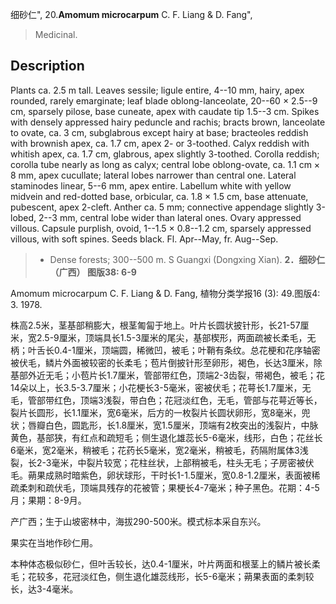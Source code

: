 细砂仁",
20.**Amomum microcarpum** C. F. Liang & D. Fang",

> Medicinal.

## Description
Plants ca. 2.5 m tall. Leaves sessile; ligule entire, 4--10 mm, hairy, apex rounded, rarely emarginate; leaf blade oblong-lanceolate, 20--60 × 2.5--9 cm, sparsely pilose, base cuneate, apex with caudate tip 1.5--3 cm. Spikes with densely appressed hairy peduncle and rachis; bracts brown, lanceolate to ovate, ca. 3 cm, subglabrous except hairy at base; bracteoles reddish with brownish apex, ca. 1.7 cm, apex 2- or 3-toothed. Calyx reddish with whitish apex, ca. 1.7 cm, glabrous, apex slightly 3-toothed. Corolla reddish; corolla tube nearly as long as calyx; central lobe oblong-ovate, ca. 1.1 cm × 8 mm, apex cucullate; lateral lobes narrower than central one. Lateral staminodes linear, 5--6 mm, apex entire. Labellum white with yellow midvein and red-dotted base, orbicular, ca. 1.8 × 1.5 cm, base attenuate, pubescent, apex 2-cleft. Anther ca. 5 mm; connective appendage slightly 3-lobed, 2--3 mm, central lobe wider than lateral ones. Ovary appressed villous. Capsule purplish, ovoid, 1--1.5 × 0.8--1.2 cm, sparsely appressed villous, with soft spines. Seeds black. Fl. Apr--May, fr. Aug--Sep.

> * Dense forests; 300--500 m. S Guangxi (Dongxing Xian).
**2．细砂仁（广西） 图版38: 6-9**

Amomum microcarpum C. F. Liang & D. Fang, 植物分类学报16 (3): 49.图版4: 3. 1978.

株高2.5米，茎基部稍膨大，根茎匍匐于地上。叶片长圆状披针形，长21-57厘米，宽2.5-9厘米，顶端具长1.5-3厘米的尾尖，基部楔形，两面疏被长柔毛，无柄；叶舌长0.4-1厘米，顶端圆，稀微凹，被毛；叶鞘有条纹。总花梗和花序轴密被伏毛，鳞片外面被较密的长柔毛；苞片倒披针形至卵形，褐色，长达3厘米，除基部外近无毛；小苞片长1.7厘米，管部带红色，顶端2-3齿裂，带褐色，被毛；花14朵以上，长3.5-3.7厘米；小花梗长3-5毫米，密被伏毛；花萼长1.7厘米，无毛，管部带红色，顶端3浅裂，带白色；花冠淡红色，无毛，管部与花萼近等长，裂片长圆形，长1.1厘米，宽6毫米，后方的一枚裂片长圆状卵形，宽8毫米，兜状；唇瓣白色，圆匙形，长1.8厘米，宽1.5厘米，顶端有2枚突出的浅裂片，中脉黄色，基部狭，有红点和疏短毛；侧生退化雄蕊长5-6毫米，线形，白色；花丝长6毫米，宽2毫米，稍被毛；花药长5毫米，宽2毫米，稍被毛，药隔附属体3浅裂，长2-3毫米，中裂片较宽；花柱丝状，上部稍被毛，柱头无毛；子房密被伏毛。蒴果成熟时暗紫色，卵状球形，干时长1-1.5厘米，宽0.8-1.2厘米，表面被稀疏柔刺和疏伏毛，顶端具残存的花被管；果梗长4-7毫米；种子黑色。花期：4-5月；果期：8-9月。

产广西；生于山坡密林中，海拔290-500米。模式标本采自东兴。

果实在当地作砂仁用。

本种体态极似砂仁，但叶舌较长，达0.4-1厘米，叶片两面和根茎上的鳞片被长柔毛；花较多，花冠淡红色，侧生退化雄蕊线形，长5-6毫米；蒴果表面的柔刺较长，达3-4毫米。
